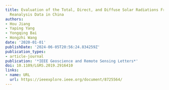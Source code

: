 ```yaml
---
title: Evaluation of the Total, Direct, and Diffuse Solar Radiations From the ERA5
  Reanalysis Data in China
authors:
- Hou Jiang
- Yaping Yang
- Yongqing Bai
- Hongzhi Wang
date: '2020-01-01'
publishDate: '2024-06-05T20:56:24.834259Z'
publication_types:
- article-journal
publication: '*IEEE Geoscience and Remote Sensing Letters*'
doi: 10.1109/LGRS.2019.2916410
links:
- name: URL
  url: https://ieeexplore.ieee.org/document/8725564/
---
```

